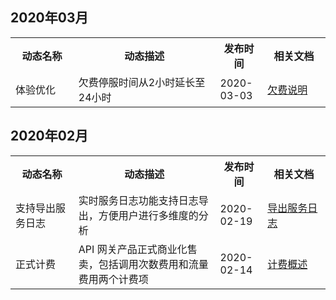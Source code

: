 ## 2020年03月
<table><tr>
<th width="20%">动态名称</th>
<th width="45%">动态描述</th>
<th width="15%">发布时间</th>
<th width="20%">相关文档</th>
</tr><tr>
<td>体验优化</td>
<td>欠费停服时间从2小时延长至24小时</td>
<td>2020-03-03</td>
<td><a href="https://cloud.tencent.com/document/product/628/39302">欠费说明</a></td>
</tr></table>

## 2020年02月
<table><tr>
<th width="20%">动态名称</th>
<th width="45%">动态描述</th>
<th width="15%">发布时间</th>
<th width="20%">相关文档</th>
</tr><tr>
<td>支持导出服务日志</td>
<td>实时服务日志功能支持日志导出，方便用户进行多维度的分析</td>
<td>2020-02-19</td>
<td><a href="https://cloud.tencent.com/document/product/628/41389">导出服务日志</a></td>
</tr><tr>
<td>正式计费</td>
<td>API 网关产品正式商业化售卖，包括调用次数费用和流量费用两个计费项</td>
<td>2020-02-14</td>
<td><a href="https://cloud.tencent.com/document/product/628/39300">计费概述</a></td>
</tr></table>
